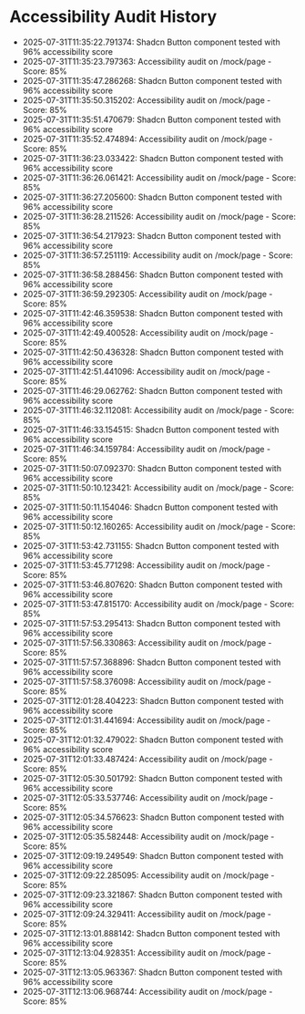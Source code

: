 # Accessibility Audit History

- 2025-07-31T11:35:22.791374: Shadcn Button component tested with 96% accessibility score
- 2025-07-31T11:35:23.797363: Accessibility audit on /mock/page - Score: 85%
- 2025-07-31T11:35:47.286268: Shadcn Button component tested with 96% accessibility score
- 2025-07-31T11:35:50.315202: Accessibility audit on /mock/page - Score: 85%
- 2025-07-31T11:35:51.470679: Shadcn Button component tested with 96% accessibility score
- 2025-07-31T11:35:52.474894: Accessibility audit on /mock/page - Score: 85%
- 2025-07-31T11:36:23.033422: Shadcn Button component tested with 96% accessibility score
- 2025-07-31T11:36:26.061421: Accessibility audit on /mock/page - Score: 85%
- 2025-07-31T11:36:27.205600: Shadcn Button component tested with 96% accessibility score
- 2025-07-31T11:36:28.211526: Accessibility audit on /mock/page - Score: 85%
- 2025-07-31T11:36:54.217923: Shadcn Button component tested with 96% accessibility score
- 2025-07-31T11:36:57.251119: Accessibility audit on /mock/page - Score: 85%
- 2025-07-31T11:36:58.288456: Shadcn Button component tested with 96% accessibility score
- 2025-07-31T11:36:59.292305: Accessibility audit on /mock/page - Score: 85%
- 2025-07-31T11:42:46.359538: Shadcn Button component tested with 96% accessibility score
- 2025-07-31T11:42:49.400528: Accessibility audit on /mock/page - Score: 85%
- 2025-07-31T11:42:50.436328: Shadcn Button component tested with 96% accessibility score
- 2025-07-31T11:42:51.441096: Accessibility audit on /mock/page - Score: 85%
- 2025-07-31T11:46:29.062762: Shadcn Button component tested with 96% accessibility score
- 2025-07-31T11:46:32.112081: Accessibility audit on /mock/page - Score: 85%
- 2025-07-31T11:46:33.154515: Shadcn Button component tested with 96% accessibility score
- 2025-07-31T11:46:34.159784: Accessibility audit on /mock/page - Score: 85%
- 2025-07-31T11:50:07.092370: Shadcn Button component tested with 96% accessibility score
- 2025-07-31T11:50:10.123421: Accessibility audit on /mock/page - Score: 85%
- 2025-07-31T11:50:11.154046: Shadcn Button component tested with 96% accessibility score
- 2025-07-31T11:50:12.160265: Accessibility audit on /mock/page - Score: 85%
- 2025-07-31T11:53:42.731155: Shadcn Button component tested with 96% accessibility score
- 2025-07-31T11:53:45.771298: Accessibility audit on /mock/page - Score: 85%
- 2025-07-31T11:53:46.807620: Shadcn Button component tested with 96% accessibility score
- 2025-07-31T11:53:47.815170: Accessibility audit on /mock/page - Score: 85%
- 2025-07-31T11:57:53.295413: Shadcn Button component tested with 96% accessibility score
- 2025-07-31T11:57:56.330863: Accessibility audit on /mock/page - Score: 85%
- 2025-07-31T11:57:57.368896: Shadcn Button component tested with 96% accessibility score
- 2025-07-31T11:57:58.376098: Accessibility audit on /mock/page - Score: 85%
- 2025-07-31T12:01:28.404223: Shadcn Button component tested with 96% accessibility score
- 2025-07-31T12:01:31.441694: Accessibility audit on /mock/page - Score: 85%
- 2025-07-31T12:01:32.479022: Shadcn Button component tested with 96% accessibility score
- 2025-07-31T12:01:33.487424: Accessibility audit on /mock/page - Score: 85%
- 2025-07-31T12:05:30.501792: Shadcn Button component tested with 96% accessibility score
- 2025-07-31T12:05:33.537746: Accessibility audit on /mock/page - Score: 85%
- 2025-07-31T12:05:34.576623: Shadcn Button component tested with 96% accessibility score
- 2025-07-31T12:05:35.582448: Accessibility audit on /mock/page - Score: 85%
- 2025-07-31T12:09:19.249549: Shadcn Button component tested with 96% accessibility score
- 2025-07-31T12:09:22.285095: Accessibility audit on /mock/page - Score: 85%
- 2025-07-31T12:09:23.321867: Shadcn Button component tested with 96% accessibility score
- 2025-07-31T12:09:24.329411: Accessibility audit on /mock/page - Score: 85%
- 2025-07-31T12:13:01.888142: Shadcn Button component tested with 96% accessibility score
- 2025-07-31T12:13:04.928351: Accessibility audit on /mock/page - Score: 85%
- 2025-07-31T12:13:05.963367: Shadcn Button component tested with 96% accessibility score
- 2025-07-31T12:13:06.968744: Accessibility audit on /mock/page - Score: 85%
